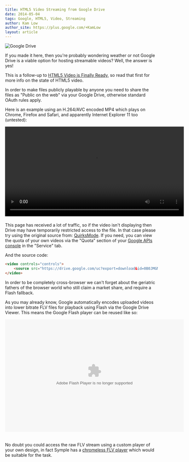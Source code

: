 ```yaml
---
title: HTML5 Video Streaming from Google Drive
date: 2014-05-04
tags: Google, HTML5, Video, Streaming
author: Kam Low
author_site: https://plus.google.com/+KamLow
layout: article
---
```


![Google Drive](logos/google-drive-704x344.png "Google Drive")

If you made it here, then you're probably wondering weather or not Google Drive is a viable option for hosting streamable videos? Well, the answer is yes!

This is a follow-up to [HTML5 Video is Finally Ready](/html5-video-is-finally-ready), so read that first for more info on the state of HTML5 video.

In order to make files publicly playable by anyone you need to share the files as "Public on the web" via your Google Drive, otherwise standard OAuth rules apply.

Here is an example using an H.264/AVC encoded MP4 which plays on Chrome, Firefox and Safari, and apparently Internet Explorer 11 too (untested):

<video controls="controls" style="margin-bottom:20px;width:590px">
    <source src="https://drive.google.com/uc?export=download&id=0B0JMGMGgxp9WMEdWb1hyQUhlOWs" type='video/mp4'/>
</video>

<div class="panel callout radius">
This page has received a lot of traffic, so if the video isn't displaying then Drive may have temporarily restricted access to the file. In that case please try using the original source from: <a href="http://www.quirksmode.org/html5/videos/big_buck_bunny.mp4" traget="_blank">QuirksMode</a>. If you need, you can view the quota of your own videos via the "Quota" section of your <a href="https://code.google.com/apis/console" traget="_blank">Google APIs console</a> in the "Service" tab.
</div>
 
And the source code:

~~~ html
<video controls="controls">
    <source src="https://drive.google.com/uc?export=download&id=0B0JMGMGgxp9WMEdWb1hyQUhlOWs" type='video/mp4'/>
</video>
~~~

In order to be completely cross-browser we can't forget about the geriatric fathers of the browser world who still claim a market share, and require a Flash fallback. <!--; Internet Explorer. -->

As you may already know, Google automatically encodes uploaded videos into lower bitrate FLV files for playback using Flash via the Google Drive Viewer. This means the Google Flash player can be reused like so:

<object type="application/x-shockwave-flash" allowscriptaccess="always" allowfullscreen="true" wmode="opaque" data="https://video.google.com/get_player?el=leaf&amp;cc_load_policy=1&amp;enablejsapi=1" width="1280px" height="750px" id="vpl0" style="width: 590px; height: 370px; margin-bottom: 20px"><param name="allowFullScreen" value="true"><param name="allowscriptaccess" value="always"><param name="wmode" value="opaque"><param name="flashvars" value="status=ok&amp;hl=en&amp;allow_embed=0&amp;ps=docs&amp;partnerid=30&amp;autoplay=0&amp;docid=0B0JMGMGgxp9WMEdWb1hyQUhlOWs&amp;abd=0&amp;el=leaf&amp;title=big_buck_bunny.mp4&amp;iurl=https%3A%2F%2Fdocs.google.com%2Fvt%3Fauthuser%3D0%26id%3D0B0JMGMGgxp9WMEdWb1hyQUhlOWs&amp;ttsurl=https%3A%2F%2Fdocs.google.com%2Ftimedtext%3Fauthuser%3D0%26id%3D0B0JMGMGgxp9WMEdWb1hyQUhlOWs%26vid%3De578958e6e16e44f&amp;reportabuseurl=https%3A%2F%2Fdocs.google.com%2Fabuse%3Fauthuser%3D0%26id%3D0B0JMGMGgxp9WMEdWb1hyQUhlOWs&amp;token=1&amp;plid=V0QTaujn2CBLXA&amp;fmt_stream_map=18%7Chttps%3A%2F%2Fr8---sn-ntq7ened.c.docs.google.com%2Fvideoplayback%3Frequiressl%3Dyes%26shardbypass%3Dyes%26cmbypass%3Dyes%26id%3De578958e6e16e44f%26itag%3D18%26source%3Dwebdrive%26app%3Ddocs%26ip%3D59.101.83.21%26ipbits%3D0%26expire%3D1399190315%26sparams%3Drequiressl%252Cshardbypass%252Ccmbypass%252Cid%252Citag%252Csource%252Cip%252Cipbits%252Cexpire%26signature%3D1409A45041079AC97B82A53C82B72B176E7295BE.432A8FD910D8DB7C14D0ED93884BE6D55B9C918%26key%3Dck2%26ir%3D1%26ms%3Dnxu%26mt%3D1399186650%26mv%3Dm%26mws%3Dyes%2C34%7Chttps%3A%2F%2Fr8---sn-ntq7ened.c.docs.google.com%2Fvideoplayback%3Frequiressl%3Dyes%26shardbypass%3Dyes%26cmbypass%3Dyes%26id%3De578958e6e16e44f%26itag%3D34%26source%3Dwebdrive%26app%3Ddocs%26ip%3D59.101.83.21%26ipbits%3D0%26expire%3D1399190315%26sparams%3Drequiressl%252Cshardbypass%252Ccmbypass%252Cid%252Citag%252Csource%252Cip%252Cipbits%252Cexpire%26signature%3D18B8078AAA0F03717ADE0B017E752D1E797B9406.81C1DA43B6417F6B524AA33F654E5BE0D90F596%26key%3Dck2%26ir%3D1%26ms%3Dnxu%26mt%3D1399186650%26mv%3Dm%26mws%3Dyes%2C43%7Chttps%3A%2F%2Fr8---sn-ntq7ened.c.docs.google.com%2Fvideoplayback%3Frequiressl%3Dyes%26shardbypass%3Dyes%26cmbypass%3Dyes%26id%3De578958e6e16e44f%26itag%3D43%26source%3Dwebdrive%26app%3Ddocs%26ip%3D59.101.83.21%26ipbits%3D0%26expire%3D1399190315%26sparams%3Drequiressl%252Cshardbypass%252Ccmbypass%252Cid%252Citag%252Csource%252Cip%252Cipbits%252Cexpire%26signature%3D41EDA4A85EB4BBD63C31C15D6A9178B48B99FC49.177799E1DBD96CB7575DB86EFB115BD10DFA37A1%26key%3Dck2%26ir%3D1%26ms%3Dnxu%26mt%3D1399186650%26mv%3Dm%26mws%3Dyes&amp;fmt_list=18%2F640x360%2F9%2F0%2F115%2C34%2F640x360%2F9%2F0%2F115%2C43%2F640x360%2F99%2F0%2F0&amp;url_encoded_fmt_stream_map=itag%3D18%26url%3Dhttps%253A%252F%252Fr8---sn-ntq7ened.c.docs.google.com%252Fvideoplayback%253Frequiressl%253Dyes%2526shardbypass%253Dyes%2526cmbypass%253Dyes%2526id%253De578958e6e16e44f%2526itag%253D18%2526source%253Dwebdrive%2526app%253Ddocs%2526ip%253D59.101.83.21%2526ipbits%253D0%2526expire%253D1399190315%2526sparams%253Drequiressl%252Cshardbypass%252Ccmbypass%252Cid%252Citag%252Csource%252Cip%252Cipbits%252Cexpire%2526signature%253D1409A45041079AC97B82A53C82B72B176E7295BE.432A8FD910D8DB7C14D0ED93884BE6D55B9C918%2526key%253Dck2%2526ir%253D1%2526ms%253Dnxu%2526mt%253D1399186650%2526mv%253Dm%2526mws%253Dyes%26type%3Dvideo%252Fmp4%253B%2Bcodecs%253D%2522avc1.42001E%252C%2Bmp4a.40.2%2522%26quality%3Dmedium%2Citag%3D34%26url%3Dhttps%253A%252F%252Fr8---sn-ntq7ened.c.docs.google.com%252Fvideoplayback%253Frequiressl%253Dyes%2526shardbypass%253Dyes%2526cmbypass%253Dyes%2526id%253De578958e6e16e44f%2526itag%253D34%2526source%253Dwebdrive%2526app%253Ddocs%2526ip%253D59.101.83.21%2526ipbits%253D0%2526expire%253D1399190315%2526sparams%253Drequiressl%252Cshardbypass%252Ccmbypass%252Cid%252Citag%252Csource%252Cip%252Cipbits%252Cexpire%2526signature%253D18B8078AAA0F03717ADE0B017E752D1E797B9406.81C1DA43B6417F6B524AA33F654E5BE0D90F596%2526key%253Dck2%2526ir%253D1%2526ms%253Dnxu%2526mt%253D1399186650%2526mv%253Dm%2526mws%253Dyes%26type%3Dvideo%252Fx-flv%26quality%3Dmedium%2Citag%3D43%26url%3Dhttps%253A%252F%252Fr8---sn-ntq7ened.c.docs.google.com%252Fvideoplayback%253Frequiressl%253Dyes%2526shardbypass%253Dyes%2526cmbypass%253Dyes%2526id%253De578958e6e16e44f%2526itag%253D43%2526source%253Dwebdrive%2526app%253Ddocs%2526ip%253D59.101.83.21%2526ipbits%253D0%2526expire%253D1399190315%2526sparams%253Drequiressl%252Cshardbypass%252Ccmbypass%252Cid%252Citag%252Csource%252Cip%252Cipbits%252Cexpire%2526signature%253D41EDA4A85EB4BBD63C31C15D6A9178B48B99FC49.177799E1DBD96CB7575DB86EFB115BD10DFA37A1%2526key%253Dck2%2526ir%253D1%2526ms%253Dnxu%2526mt%253D1399186650%2526mv%253Dm%2526mws%253Dyes%26type%3Dvideo%252Fwebm%26quality%3Dmedium&amp;timestamp=1399186715856&amp;length_seconds=61&amp;playerapiid=vpl0"></object>

No doubt you could access the raw FLV stream using a custom player of your own design, in fact Symple has a [chromeless FLV player](/symple) which would be suitable for the task.